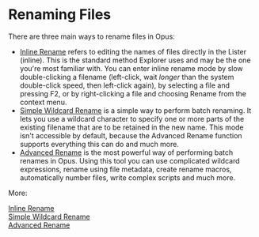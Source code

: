 # Renaming Files

There are three main ways to rename files in Opus:

- [Inline Rename](/Manual/file_operations/renaming_files/inline_rename.md) refers to editing the names of files directly in the Lister (inline). This is the standard method Explorer uses and may be the one you're most familiar with. You can enter inline rename mode by slow double-clicking a filename (left-click, wait *longer* than the system double-click speed, then left-click again), by selecting a file and pressing F2, or by right-clicking a file and choosing Rename from the context menu.
- [Simple Wildcard Rename](/Manual/file_operations/renaming_files/simple_wildcard_rename.md) is a simple way to perform batch renaming. It lets you use a wildcard character to specify one or more parts of the existing filename that are to be retained in the new name. This mode isn't accessible by default, because the Advanced Rename function supports everything this can do and much more.
- [Advanced Rename](/Manual/file_operations/renaming_files/advanced_rename/README.md) is the most powerful way of performing batch renames in Opus. Using this tool you can use complicated wildcard expressions, rename using file metadata, create rename macros, automatically number files, write complex scripts and much more.

More:

[Inline Rename](/Manual/file_operations/renaming_files/inline_rename.md)  
[Simple Wildcard Rename](/Manual/file_operations/renaming_files/simple_wildcard_rename.md)  
[Advanced Rename](/Manual/file_operations/renaming_files/advanced_rename/README.md)  

